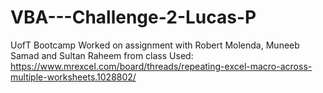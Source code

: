 # VBA---Challenge-2-Lucas-P
UofT Bootcamp
Worked on assignment with Robert Molenda, Muneeb Samad and Sultan Raheem from class
Used: https://www.mrexcel.com/board/threads/repeating-excel-macro-across-multiple-worksheets.1028802/
